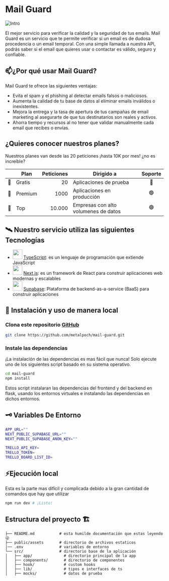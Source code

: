 # Mail Guard

![Intro](https://readme-typing-svg.demolab.com?font=Fira+Code&color=1A54F7&size=14&duration=2000&multiline=true&repeat=false&width=435&lines=Protegemos+y+optimizamos;+la+integridad+de+tus+contactos.)

El mejor servicio para verificar la calidad y la seguridad de tus emails. Mail Guard es un servicio que te permite verificar si un email es de dudosa procedencia o un email temporal. Con una simple llamada a nuestra API, podrás saber si el email que quieres usar o contactar es válido, seguro y confiable.

## 📫¿Por qué usar Mail Guard?

Mail Guard te ofrece las siguientes ventajas:

- Evita el spam y el phishing al detectar emails falsos o maliciosos.
- Aumenta la calidad de tu base de datos al eliminar emails inválidos o inexistentes.
- Mejora la entrega y la tasa de apertura de tus campañas de email marketing al asegurarte de que tus destinatarios son reales y activos.
- Ahorra tiempo y recursos al no tener que validar manualmente cada email que recibes o envías.

## ¿Quieres conocer nuestros planes?

Nuestros planes van desde las 20 peticiones ¡hasta 10K por mes! ¿no es increíble?

|     | Plan    | Peticiones | Dirigido a                           | Soporte |
| --- | ------- | ---------: | ------------------------------------ | :-----: |
| 🥉  | Gratis  |         20 | Aplicaciones de prueba               |   🔴    |
| 🥈  | Premium |       1000 | Aplicaciones en producción           |   🟢    |
| 🥇  | Top     |     10.000 | Empresas con alto volumenes de datos |   🟢    |

## 🛰️ Nuestro servicio utiliza las siguientes Tecnologías

- <img src="https://upload.wikimedia.org/wikipedia/commons/thumb/4/4c/Typescript_logo_2020.svg/240px-Typescript_logo_2020.svg.png" width=30 /> [TypeScript]: es un lenguaje de programación que extiende JavaScript
- <img src="https://www.svgrepo.com/show/354113/nextjs-icon.svg" width=30 /> [Next.js]: es un framework de React para construir aplicaciones web modernas y escalables
- <img src="https://cf.appdrag.com/dashboard-openvm-clo-b2d42c/uploads/supabase-TAiY.png" width=30 /> [Supabase]: Plataforma de backend-as-a-service (BaaS) para construir aplicaciones

## 💾 Instalación y uso de manera local

### Clona este repositorio [GitHub]

```bash
git clone https://github.com/metalpoch/mail-guard.git
```

### Instale las dependencias

¡La instalación de las dependencias es mas fácil que nunca! Solo ejecute uno de los siguientes script basado en su sistema operativo.

```bash
cd mail-guard
npm install
```

Estos script instalaran las dependencias del frontend y del backend en flask, usando los entornos virtuales e instalando las dependencias en dichos entornos.

## 🗝️ Variables De Entorno

```bash
APP_URL=""
NEXT_PUBLIC_SUPABASE_URL=""
NEXT_PUBLIC_SUPABASE_ANON_KEY=""

TRELLO_API_KEY=
TRELLO_TOKEN=
TRELLO_BOARD_LIST_ID=
```

## ⚡Ejecución local

Esta es la parte mas difícil y complicada debido a la gran cantidad de comandos que hay que utilizar

```bash
npm run dev # ¡Listo!
```

## Estructura del proyecto 🏗️

```
├── README.md           # esta humilde documentación que estas leyendo 😜
├── public/assets       # directorio de archivos estaticos
|── .env                # variables de entorno
└── src/                # directorio base de la aplicación
│   ├── app/              # directorio principal de la app
│   ├── components/       # directorio de componentes
│   ├── hook/             # custom hooks
│   ├── lib/              # tipos e interfaces de ts
│   ├── mocks/            # datos de prueba
```

[github]: https://github.com/metalpoch/mail-guard/
[next.js]: https://nextjs.org/
[supabase]: https://supabase.com/
[typescript]: https://www.typescriptlang.org/

